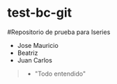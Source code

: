 # test-bc-git

#Repositorio de prueba para Iseries

- Jose Mauricio
- Beatriz
- Juan Carlos

> - "Todo entendido"